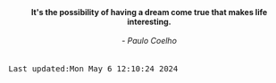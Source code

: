 
<div align="center"><b><span>It's the possibility of having a dream come true that makes life interesting.</span></b><br><br><i> - Paulo Coelho</i></div>
<br><br><kbd>Last updated:Mon May  6 12:10:24 2024</kbd>